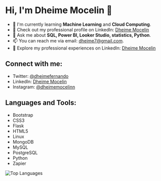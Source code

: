 # Hi, I'm Dheime Mocelin 👋

- 🌱 I'm currently learning **Machine Learning** and **Cloud Computing**.
- 💼 Check out my professional profile on LinkedIn: [Dheime Mocelin](https://www.linkedin.com/in/dheime-mocelin-8a002b1ab/)
- 💬 Ask me about **SQL, Power BI, Looker Studio, statistics, Python**.
- 📫 You can reach me via email: dheime7@gmail.com.
- 📄 Explore my professional experiences on LinkedIn: [Dheime Mocelin](https://www.linkedin.com/in/dheime-mocelin-8a002b1ab/)

## Connect with me:
- Twitter: [@dheimefernando](https://twitter.com/dheimefernando)
- LinkedIn: [Dheime Mocelin](https://www.linkedin.com/in/dheime-mocelin-8a002b1ab/)
- Instagram: [@dheimemocelinn](https://instagram.com/@dheimemocelinn)

## Languages and Tools:
- Bootstrap
- CSS3
- Flask
- HTML5
- Linux
- MongoDB
- MySQL
- PostgreSQL
- Python
- Zapier

![Top Languages](https://github-readme-stats.vercel.app/api/top-langs?username=dheimemocelin&show_icons=true&locale=en&layout=compact)

